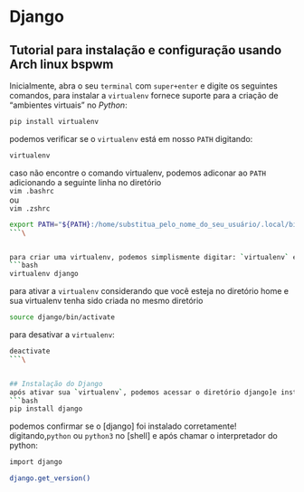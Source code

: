 # Django

## Tutorial para instalação e configuração usando Arch linux bspwm

Inicialmente, abra o seu `terminal` com `super+enter` e digite os seguintes comandos, para instalar a `virtualenv` fornece suporte para a criação de “ambientes virtuais” no *Python*:
```bash
pip install virtualenv
```

podemos verificar se o `virtualenv` está em nosso `PATH` digitando:
```bash
virtualenv
```

caso não encontre o comando virtualenv, podemos adiconar ao `PATH` adicionando a seguinte linha no diretório\
`vim .bashrc`\
ou\
`vim .zshrc`
```bash
export PATH="${PATH}:/home/substitua_pelo_nome_do_seu_usuário/.local/bin"
```\


para criar uma virtualenv, podemos simplismente digitar: `virtualenv` e_um_nome_de_uma_venv, no meu caso irei criar com nome `django`
```bash
virtualenv django
```

para ativar a `virtualenv` considerando que você esteja no diretório home e sua virtualenv tenha sido criada no mesmo diretório
```bash
source django/bin/activate
```
para desativar a `virtualenv`:
```bash
deactivate
```\


## Instalação do Django
após ativar sua `virtualenv`, podemos acessar o diretório django]e instalar o django com:
```bash
pip install django
```

podemos confirmar se o [django] foi instalado corretamente! digitando,`python` ou `python3` no [shell] e após chamar o interpretador do python:
```bash
import django

django.get_version()
```

